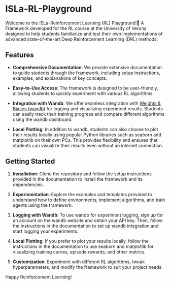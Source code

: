 # ISLa-RL-Playground

Welcome to the ISLa-Reinforcement Learning (RL) Playground!🚀 A Framework developed for the RL course at the University of Verona designed to help students familiarize and test their own implementations of advanced state-of-the-art Deep Reinforcement Learning (DRL) methods.

## Features

- **Comprehensive Documentation**: We provide extensive documentation to guide students through the framework, including setup instructions, examples, and explanations of key concepts.

- **Easy-to-Use Access**: The framework is designed to be user-friendly, allowing students to quickly experiment with various RL algorithms.

- **Integration with Wandb**: We offer seamless integration with [Weights & Biases (wandb)](https://wandb.ai/) for logging and visualizing experiment results. Students can easily track their training progress and compare different algorithms using the wandb dashboard.

- **Local Plotting**: In addition to wandb, students can also choose to plot their results locally using popular Python libraries such as seaborn and matplotlib on their own PCs. This provides flexibility and ensures that students can visualize their results even without an internet connection.

## Getting Started

1. **Installation**: Clone the repository and follow the setup instructions provided in the documentation to install the framework and its dependencies.

2. **Experimentation**: Explore the examples and templates provided to understand how to define environments, implement algorithms, and train agents using the framework.

3. **Logging with Wandb**: To use wandb for experiment logging, sign up for an account on the wandb website and obtain your API key. Then, follow the instructions in the documentation to set up wandb integration and start logging your experiments.

4. **Local Plotting**: If you prefer to plot your results locally, follow the instructions in the documentation to use seaborn and matplotlib for visualizing training curves, episode rewards, and other metrics.

5. **Customization**: Experiment with different RL algorithms, tweak hyperparameters, and modify the framework to suit your project needs.

Happy Reinforcement Learning! 
